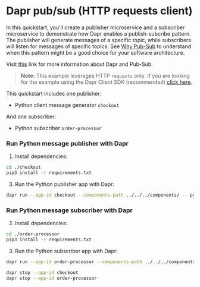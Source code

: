 # Dapr pub/sub (HTTP requests client)

In this quickstart, you'll create a publisher microservice and a subscriber microservice to demonstrate how Dapr enables a publish-subcribe pattern. The publisher will generate messages of a specific topic, while subscribers will listen for messages of specific topics. See [Why Pub-Sub](#why-pub-sub) to understand when this pattern might be a good choice for your software architecture.

Visit [this](https://docs.dapr.io/developing-applications/building-blocks/pubsub/) link for more information about Dapr and Pub-Sub.

> **Note:** This example leverages HTTP `requests` only.  If you are looking for the example using the Dapr Client SDK (recommended) [click here](../sdk/).

This quickstart includes one publisher:

- Python client message generator `checkout` 

And one subscriber: 
 
- Python subscriber `order-processor`

### Run Python message publisher with Dapr

1. Install dependencies: 

<!-- STEP
name: Install python dependencies
-->

```bash
cd ./checkout
pip3 install -r requirements.txt 
```
<!-- END_STEP -->
3. Run the Python publisher app with Dapr: 

<!-- STEP
name: Run python publisher
expected_stdout_lines:
  - "You're up and running! Both Dapr and your app logs will appear here."
  - '== APP == INFO:root:Published data: {"orderId": 1}'
  - '== APP == INFO:root:Published data: {"orderId": 2}'
  - "Exited App successfully"
  - "Exited Dapr successfully"
expected_stderr_lines:
output_match_mode: substring
working_dir: ./checkout
background: true
sleep: 10
-->
    
```bash
dapr run --app-id checkout --components-path ../../../components/ -- python3 app.py
```

<!-- END_STEP -->
### Run Python message subscriber with Dapr

2. Install dependencies: 

<!-- STEP
name: Install python dependencies
-->

```bash
cd ./order-processor
pip3 install -r requirements.txt 
```
<!-- END_STEP -->
3. Run the Python subscriber app with Dapr: 

<!-- STEP
name: Run python subscriber
expected_stdout_lines:
  - '== APP == Subscriber received : 2'
  - "You're up and running! Both Dapr and your app logs will appear here."
  - "Exited Dapr successfully"
  - "Exited App successfully"
expected_stderr_lines:
output_match_mode: substring
working_dir: ./order-processor
background: true
sleep: 10
-->


```bash
dapr run --app-id order-processor --components-path ../../../components/ --app-port 5001 -- python3 app.py
```

<!-- END_STEP -->
```bash
dapr stop --app-id checkout
dapr stop --app-id order-processor
```
